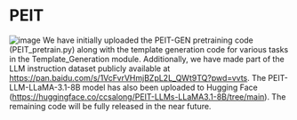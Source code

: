 # PEIT
![image](https://github.com/user-attachments/assets/d9cd42da-f7e3-47b7-bb46-aabcc39ddc1b)
We have initially uploaded the PEIT-GEN pretraining code (PEIT_pretrain.py) along with the template generation code for various tasks in the Template_Generation module. Additionally, we have made part of the LLM instruction dataset publicly available at https://pan.baidu.com/s/1VcFvrVHmjBZpL2L_QWt9TQ?pwd=vvts. The PEIT-LLM-LLaMA-3.1-8B model has also been uploaded to Hugging Face (https://huggingface.co/ccsalong/PEIT-LLMs-LLaMA3.1-8B/tree/main). The remaining code will be fully released in the near future.
